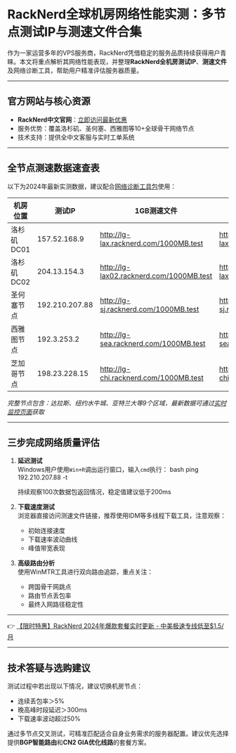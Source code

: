 # RackNerd全球机房网络性能实测：多节点测试IP与测速文件合集

作为一家运营多年的VPS服务商，RackNerd凭借稳定的服务品质持续获得用户青睐。本文将重点解析其网络性能表现，并整理**RackNerd全机房测试IP**、**测速文件**及网络诊断工具，帮助用户精准评估服务器质量。

---

## 官方网站与核心资源
- **RackNerd中文官网**：[立即访问最新优惠](https://bit.ly/Rack_Nerd)
- 服务优势：覆盖洛杉矶、圣何塞、西雅图等10+全球骨干网络节点
- 技术支持：提供全中文客服与实时工单系统

---

## 全节点测速数据速查表
以下为2024年最新实测数据，建议配合[网络诊断工具包](https://bit.ly/Rack_Nerd)使用：

| 机房位置   | 测试IP         | 1GB测速文件                     | 网络状态监控                 |
|------------|----------------|----------------------------------|------------------------------|
| 洛杉矶DC01 | 157.52.168.9   | http://lg-lax.racknerd.com/1000MB.test | http://lg-lax.racknerd.com  |
| 洛杉矶DC02 | 204.13.154.3   | http://lg-lax02.racknerd.com/1000MB.test | http://lg-lax02.racknerd.com |
| 圣何塞节点 | 192.210.207.88 | http://lg-sj.racknerd.com/1000MB.test | http://lg-sj.racknerd.com   |
| 西雅图节点 | 192.3.253.2    | http://lg-sea.racknerd.com/1000MB.test | http://lg-sea.racknerd.com  |
| 芝加哥节点 | 198.23.228.15  | http://lg-chi.racknerd.com/1000MB.test | http://lg-chi.racknerd.com  |

*完整节点包含：达拉斯、纽约水牛城、亚特兰大等9个区域，最新数据可通过[实时监控页面](https://bit.ly/Rack_Nerd)获取*

---

## 三步完成网络质量评估
1. **延迟测试**  
   Windows用户使用`Win+R`调出运行窗口，输入`cmd`执行：
   bash
   ping 192.210.207.88 -t
   
   持续观察100次数据包返回情况，稳定值建议低于200ms

2. **下载速度测试**  
   浏览器直接访问测速文件链接，推荐使用IDM等多线程下载工具，注意观察：
   - 初始连接速度
   - 下载速率波动曲线
   - 峰值带宽表现

3. **高级路由分析**  
   使用WinMTR工具进行双向路由追踪，重点关注：
   - 跨国骨干网跳点
   - 路由节点丢包率
   - 最终入网路径稳定性

---

👉 [【限时特惠】RackNerd 2024年爆款套餐实时更新 - 中美极速专线低至$1.5/月](https://bit.ly/Rack_Nerd)

---

## 技术答疑与选购建议
测试过程中若出现以下情况，建议切换机房节点：
- 连续丢包率＞5%
- 晚高峰时段延迟＞300ms
- 下载速率波动超过50%

通过多节点交叉测试，可精准匹配适合自身业务需求的服务器配置。建议优先选择提供**BGP智能路由**和**CN2 GIA优化线路**的套餐方案。